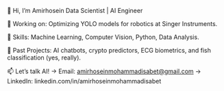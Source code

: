 👋 Hi, I’m Amirhosein
Data Scientist | AI Engineer

🔹 Working on: Optimizing YOLO models for robotics at Singer Instruments.

🔹 Skills: Machine Learning, Computer Vision, Python, Data Analysis.

🔹 Past Projects: AI chatbots, crypto predictors, ECG biometrics, and fish classification (yes, really).

📫 Let’s talk AI!
→ Email: amirhoseinmohammadisabet@gmail.com
→ LinkedIn: linkedin.com/in/amirhoseinmohammadisabet

<!---
amirhoseinmohammadisabet/amirhoseinmohammadisabet is a ✨ special ✨ repository because its `README.md` (this file) appears on your GitHub profile.
You can click the Preview link to take a look at your changes.
--->
